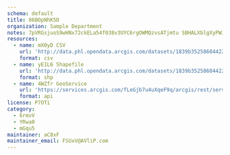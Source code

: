 ```yaml
---
schema: default
title: 86BOpNhK5D 
organization: Sample Department 
notes: 7pVRGsjuoS9wHNx72ckELa54f038v3UYC6rgOWMQzvsATjmtu SBHALXblgXyPWJ5nIQCqMFnehYwBkKampD F4PyD6oxlT2db9R 
resources:
  - name: mX0yD CSV
    url: 'http://data.phl.opendata.arcgis.com/datasets/1839b35258604422b0b520cbb668df0d_0.csv'
    format: csv
  - name: yE1L6 Shapefile
    url: 'http://data.phl.opendata.arcgis.com/datasets/1839b35258604422b0b520cbb668df0d_0.zip'
    format: shp
  - name: 4WZfr GeoService
    url: 'https://services.arcgis.com/fLeGjb7u4uXqeF9q/arcgis/rest/services/Air_Monitoring_Stations/FeatureServer/0/query'
    format: api
license: P7OTi 
category:
  - 6rmvV 
  - YRwa0 
  - mGqu5 
maintainer: aC8xF  
maintainer_email: FSUxV@AVliP.com
---
```

